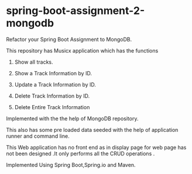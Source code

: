 # spring-boot-assignment-2-mongodb

Refactor your Spring Boot Assignment to MongoDB.

This repository has Musicx application which has the functions

1) Show all tracks.

2) Show a Track Information by ID.

3) Update a Track Information by ID.

4) Delete Track Information by ID.

5) Delete Entire Track Information

Implemented with the the help of MongoDB repository.

This also has some pre loaded data seeded with the help of application runner and command line.

This Web application has no front end as in display page for web page has not been designed .It only performs all the CRUD operations .

Implemented Using Spring Boot,Spring.io and Maven.





